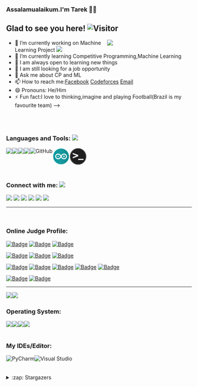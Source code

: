 ### Assalamualaikum.I'm Tarek 👋✨


## Glad to see you here!  ![Visitor](https://estruyf-github.azurewebsites.net/api/VisitorHit?user=tarektusher&repo=tarektusher&countColorcountColor&countColor=%237B1E7A)

<img align='right' src="https://media.giphy.com/media/lqwcYeLIvQSUcSf6nP/giphy.gif" width="230">


- 🔭 I’m currently working on Machine Learning Project <img src="https://media.giphy.com/media/Ll22OhMLAlVDb8UQWe/giphy.gif" width="60"></h2>
- 🌱 I’m currently learning Competitive Programming,Machine Learning
- 👯 I am always open to learning new things
- 🤔 I am still looking for a job opportunity
- 💬 Ask me about CP and ML
- 📫 How to reach me:[Facebook](https://www.facebook.com/profile.php?id=100011716865124) [Codeforces](https://codeforces.com/profile/T--o_o--T) [Email](mdtarek168504@gmail.com)
- 😄 Pronouns: He/Him
- ⚡ Fun fact:I love to thinking,imagine and playing Football(Brazil is my favourite team)
-->



<br>
<br>

### Languages and Tools: <img src="https://media.giphy.com/media/WUlplcMpOCEmTGBtBW/giphy.gif" width="50">

[<img align="left" src="https://img.shields.io/badge/C-00599C?style=for-the-badge&logo=c&logoColor=white" />](https://github.com/devjewel01)
[<img  align="left" src="https://img.shields.io/badge/C%2B%2B-00599C?style=for-the-badge&logo=c%2B%2B&logoColor=white" />](https://github.com/devjewel01)
[<img align="left" src="https://img.shields.io/badge/Python-3776AB?style=for-the-badge&logo=python&logoColor=white" />](https://github.com/devjewel01)
[<img align="left" src="https://img.shields.io/badge/Git-F05032?style=for-the-badge&logo=git&logoColor=white" />](https://github.com/devjewel01)
[<img align="left" alt="GitHub" src="https://img.shields.io/badge/github%20-%23121011.svg?&style=for-the-badge&logo=github&logoColor=white"/>](https://github.com/devjewel01)
[<img align="left" alt="Arduino" width="46px" src="https://raw.githubusercontent.com/github/explore/80688e429a7d4ef2fca1e82350fe8e3517d3494d/topics/arduino/arduino.png" />](https://github.com/devjewel01)
[<img align="left" alt="Terminal" width="46px" src="https://raw.githubusercontent.com/github/explore/80688e429a7d4ef2fca1e82350fe8e3517d3494d/topics/terminal/terminal.png" />](https://github.com/devjewel01)

<br>
<br>
<br>
<br>


### Connect with me: <img src="https://media.giphy.com/media/6h8jgwC3dU6vS/giphy.gif" width="40"> 

[<img src="https://img.icons8.com/color/48/000000/facebook-circled--v3.png"/>](https://www.facebook.com/profile.php?id=100011716865124)
[<img src="https://img.icons8.com/doodle/48/000000/quora--v1.png"/>](https://bn.quora.com/profile/Md-Tarek-Hossen-2)
[<img src="https://img.icons8.com/color/48/000000/instagram-new--v2.png"/>](https://www.instagram.com/zyantarek/)
[<img src="https://img.icons8.com/color/48/000000/stackoverflow.png"/>](https://stackoverflow.com/users/11255406/md-tarek)
[<img src="https://img.icons8.com/fluent/48/000000/gmail--v2.png"/>](mailto:mdtarek168504@gmail.com)
[<img src="https://img.icons8.com/color/48/000000/github--v1.png"/>](https://github.com/tarektusher)

---

<br>

### Online Judge Profile:

[![Badge](https://cp-logo.vercel.app/codeforces/T--o_o--T?logo=true)](https://codeforces.com/profile/T--o_o--T)  [![Badge](https://cp-logo.vercel.app/atcoder/The_Black_Door?logo=true)](https://atcoder.jp/users/The_Black_Door)  [![Badge](https://img.shields.io/badge/Toph--brightgreen)](https://toph.co/u/Balchal)  

[![Badge](https://img.shields.io/badge/Hacker-Rank-yellowgreen)](https://www.hackerrank.com/mdtarek168504)  [![Badge](https://img.shields.io/badge/Hacker-Earth-green)](https://www.hackerearth.com/@mdtarek168504)  [![Badge](https://img.shields.io/badge/Light-OJ-ff69b4)](https://lightoj.com/user/zyantarek) 

[![Badge](https://cp-logo.vercel.app/codechef/afroja?logo=true)](https://www.codechef.com/users/afroja)  [![Badge](https://img.shields.io/badge/Spoj--red)](https://www.spoj.com/myaccount/)  [![Badge](https://img.shields.io/badge/UVa--blue)](https://onlinejudge.org/index.php?option=com_comprofiler&Itemid=3)       [![Badge](https://img.shields.io/badge/Timus--blueviolet)](https://acm.timus.ru/problemset.aspx)  [![Badge](https://img.shields.io/badge/Top-Coder-critical)](https://arena.topcoder.com/index.html#/u/dashboard) 

[![Badge](https://img.shields.io/badge/Project-Eular-9cf)](https://projecteuler.net/progress)  [![Badge](https://img.shields.io/badge/Gonit-Zoggo-informational)](https://gonitzoggo.com/profile/view/devjewelcouict10) 

---

<a href="https://tarektusher.github.io/"><img height="127px" src="https://github-readme-stats.vercel.app/api?username=tarektusher&hide_title=true&hide_border=true&show_icons=true&include_all_commits=true&count_private=true&line_height=21&text_color=000&icon_color=000&bg_color=0,ea6161,ffc64d,fffc4d,52fa5a&theme=graywhite" /><img height="127px" src="https://github-readme-stats.vercel.app/api/top-langs/?username=tarektusher&hide_title=true&hide_border=true&layout=compact&langs_count=10&text_color=000&icon_color=fff&bg_color=0,52fa5a,4dfcff,c64dff&theme=graywhite" /></a>


### Operating System:
 <img align="left" src="https://img.shields.io/badge/Android-3DDC84?style=for-the-badge&logo=android&logoColor=white" />
 <img align="left" src="https://img.shields.io/badge/Windows-0078D6?style=for-the-badge&logo=windows&logoColor=white" />
 <img align="left" src="https://img.shields.io/badge/Linux-FCC624?style=for-the-badge&logo=linux&logoColor=black" />
 <img align="left" src="https://img.shields.io/badge/Ubuntu-E95420?style=for-the-badge&logo=ubuntu&logoColor=white" />
 
<br>
<br>

### My IDEs/Editor:
 <img align="left" alt="PyCharm" src="https://img.shields.io/badge/PyCharm-000000.svg?&style=for-the-badge&logo=PyCharm&logoColor=white"/>
 <img align="left" alt="Visual Studio" src="https://img.shields.io/badge/Visual%20Studio-5C2D91.svg?&style=for-the-badge&logo=visual-studio&logoColor=white"/>

<br>
<br>
<br>

<details>
 <summary> :zap: Stargazers </summary>
 
  [![Stargazers repo roster for @tarektusher/tarektusher](https://reporoster.com/stars/tarektusher/tarektusher)](https://github.com/tarektusher/tarektusher/stargazers)

</details>
